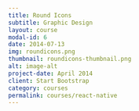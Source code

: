 ```yaml
---
title: Round Icons
subtitle: Graphic Design
layout: course
modal-id: 6
date: 2014-07-13
img: roundicons.png
thumbnail: roundicons-thumbnail.png
alt: image-alt
project-date: April 2014
client: Start Bootstrap
category: courses
permalink: courses/react-native
---
```

